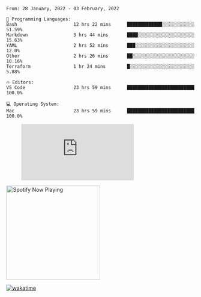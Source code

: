 <!--START_SECTION:waka-->
```text
From: 28 January, 2022 - 03 February, 2022

💬 Programming Languages: 
Bash                     12 hrs 22 mins      █████████████░░░░░░░░░░░░   51.59% 
Markdown                 3 hrs 44 mins       ████░░░░░░░░░░░░░░░░░░░░░   15.63% 
YAML                     2 hrs 52 mins       ███░░░░░░░░░░░░░░░░░░░░░░   12.0% 
Other                    2 hrs 26 mins       ██░░░░░░░░░░░░░░░░░░░░░░░   10.16% 
Terraform                1 hr 24 mins        █░░░░░░░░░░░░░░░░░░░░░░░░   5.88%

🔥 Editors: 
VS Code                  23 hrs 59 mins      █████████████████████████   100.0%

💻 Operating System: 
Mac                      23 hrs 59 mins      █████████████████████████   100.0%

```


<!--END_SECTION:waka-->

<figure><embed src="https://wakatime.com/share/@gregnrobinson/001c6d31-0c95-44f9-b6d7-9fd705354f62.svg"></embed></figure>

[<img src="https://spotify-playing-gregnrobinson.vercel.app/api/spotify/?background_color=transparent&border_color=transparent" alt="Spotify Now Playing" width="250" />](https://open.spotify.com/user/gregnrobinson-ca)

[![wakatime](https://wakatime.com/badge/user/37718f76-572e-4513-b2c5-41c4d93d287a.svg)](https://wakatime.com/@37718f76-572e-4513-b2c5-41c4d93d287a)



